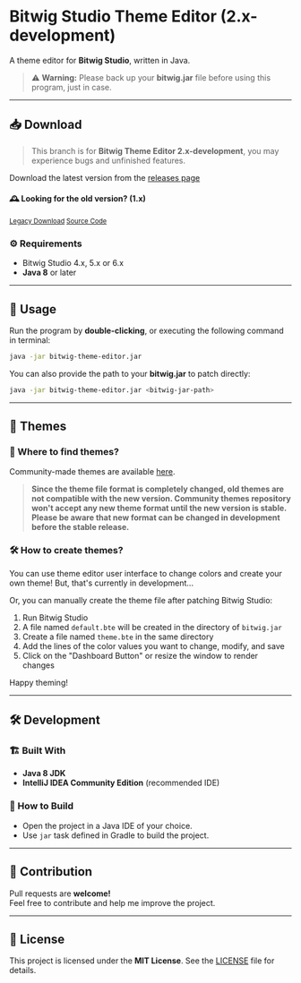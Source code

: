 # Bitwig Studio Theme Editor (2.x-development)

A theme editor for **Bitwig Studio**, written in Java.

> ⚠ **Warning:** Please back up your **bitwig.jar** file before using this program, just in case.

---

## 📥 Download

> This branch is for **Bitwig Theme Editor 2.x-development**, you may experience bugs and unfinished features.

Download the latest version from the [releases page](https://github.com/Berikai/bitwig-theme-editor/releases/2.0.0-dev2)

#### 🕰️ Looking for the old version? (1.x)
<sup>[Legacy Download](https://github.com/Berikai/bitwig-theme-editor/releases/tag/1.4.3)   [Source Code](https://github.com/Berikai/bitwig-theme-editor/tree/1.4.3-stable)</sup>

### ⚙️ Requirements

- Bitwig Studio 4.x, 5.x or 6.x
- **Java 8** or later

---

## 🚀 Usage

Run the program by **double-clicking**, or executing the following command in terminal:

```bash
java -jar bitwig-theme-editor.jar
```

You can also provide the path to your **bitwig.jar** to patch directly:

```bash
java -jar bitwig-theme-editor.jar <bitwig-jar-path>
```

---

## 🎨 Themes

### 📍 Where to find themes?
Community-made themes are available [here](https://github.com/Berikai/awesome-bitwig-themes).

> **Since the theme file format is completely changed, old themes are not compatible with the new version. Community themes repository won't accept any new theme format until the new version is stable. Please be aware that new format can be changed in development before the stable release.**


### 🛠 How to create themes?
You can use theme editor user interface to change colors and create your own theme! But, that's currently in development... 

Or, you can manually create the theme file after patching Bitwig Studio:

1. Run Bitwig Studio
2. A file named `default.bte` will be created in the directory of `bitwig.jar`
3. Create a file named `theme.bte` in the same directory
4. Add the lines of the color values you want to change, modify, and save
5. Click on the "Dashboard Button" or resize the window to render changes

Happy theming!

---

## 🛠 Development

### 🏗 Built With
- **Java 8 JDK**
- **IntelliJ IDEA Community Edition** (recommended IDE)

### 🔹 How to Build

- Open the project in a Java IDE of your choice.
- Use `jar` task defined in Gradle to build the project.

---

## 🤝 Contribution

Pull requests are **welcome!**  
Feel free to contribute and help me improve the project.

---

## 📜 License

This project is licensed under the **MIT License**. See the [LICENSE](LICENSE) file for details.
